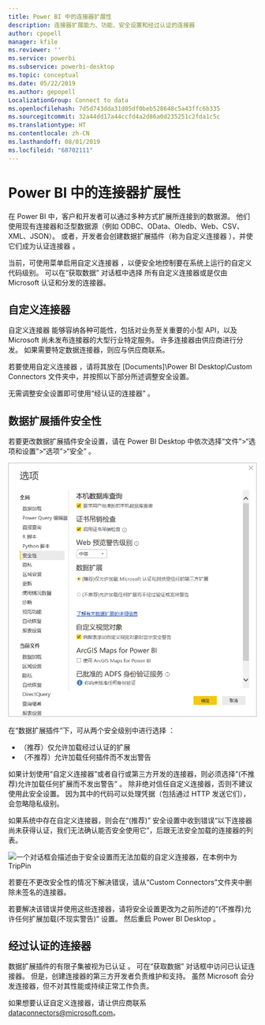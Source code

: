 ```yaml
---
title: Power BI 中的连接器扩展性
description: 连接器扩展能力、功能、安全设置和经过认证的连接器
author: cpopell
manager: kfile
ms.reviewer: ''
ms.service: powerbi
ms.subservice: powerbi-desktop
ms.topic: conceptual
ms.date: 05/22/2019
ms.author: gepopell
LocalizationGroup: Connect to data
ms.openlocfilehash: 7d5d743dda31d05df0beb528648c5a43ffc6b335
ms.sourcegitcommit: 32a44dd17a44ccfd4a2d86a0d235251c2fda1c5c
ms.translationtype: HT
ms.contentlocale: zh-CN
ms.lasthandoff: 08/01/2019
ms.locfileid: "68702111"
---
```

# <a name="connector-extensibility-in-power-bi"></a>Power BI 中的连接器扩展性

在 Power BI 中，客户和开发者可以通过多种方式扩展所连接到的数据源。 他们使用现有连接器和泛型数据源（例如 ODBC、OData、Oledb、Web、CSV、XML、JSON）。 或者，开发者会创建数据扩展插件（称为自定义连接器  ），并使它们成为认证连接器  。

当前，可使用菜单启用自定义连接器  ，以便安全地控制要在系统上运行的自定义代码级别。 可以在“获取数据”  对话框中选择 所有自定义连接器或是仅由 Microsoft 认证和分发的连接器。

## <a name="custom-connectors"></a>自定义连接器

自定义连接器  能够容纳各种可能性，包括对业务至关重要的小型 API，以及 Microsoft 尚未发布连接器的大型行业特定服务。 许多连接器由供应商进行分发。 如果需要特定数据连接器，则应与供应商联系。

若要使用自定义连接器  ，请将其放在 \[Documents]\\Power BI Desktop\\Custom Connectors  文件夹中，并按照以下部分所述调整安全设置。

无需调整安全设置即可使用“经认证的连接器”  。

## <a name="data-extension-security"></a>数据扩展插件安全性

若要更改数据扩展插件安全设置，请在 Power BI Desktop  中依次选择“文件”>“选项和设置”>“选项”>“安全”  。

![使用“数据扩展插件安全性”选项控制是否要加载自定义连接器](media/desktop-connector-extensibility/data-extension-security-1.png)

在“数据扩展插件”下，可从两个安全级别中进行选择  ：

* （推荐）仅允许加载经过认证的扩展
* （不推荐）允许加载任何插件而不发出警告

如果计划使用“自定义连接器”或者自行或第三方开发的连接器，则必须选择“(不推荐)允许加载任何扩展而不发出警告”   。 除非绝对信任自定义连接器，否则不建议使用此安全设置。 因为其中的代码可以处理凭据（包括通过 HTTP 发送它们），会忽略隐私级别。

如果系统中存在自定义连接器，则会在“(推荐)”  安全设置中收到错误“以下连接器尚未获得认证，我们无法确认能否安全使用它”，后跟无法安全加载的连接器的列表。

![一个对话框会描述由于安全设置而无法加载的自定义连接器，在本例中为 TripPin](media/desktop-connector-extensibility/data-extension-security-2.png)

若要在不更改安全性的情况下解决错误，请从“Custom Connectors”文件夹中删除未签名的连接器。

若要解决该错误并使用这些连接器，请将安全设置更改为之前所述的“(不推荐)允许任何扩展加载(不现实警告)”  设置。 然后重启 Power BI Desktop  。

## <a name="certified-connectors"></a>经过认证的连接器

数据扩展插件的有限子集被视为已认证  。 可在“获取数据”  对话框中访问已认证连接器。 但是，创建连接器的第三方开发者负责维护和支持。 虽然 Microsoft 会分发连接器，但不对其性能或持续正常工作负责。

如果想要认证自定义连接器，请让供应商联系 dataconnectors@microsoft.com。
